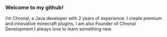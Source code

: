 ### Welcome to my github!
I’m Chronal, a Java developer with 2 years of experience. I create premium and innovative minecraft plugins, I am also Founder of Chronal Development.I always love to learn something new. 


